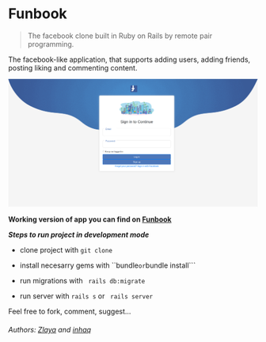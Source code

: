 # Funbook 

> The facebook clone built in Ruby on Rails by remote pair programming.

The facebook-like application, that supports adding users, adding friends, posting liking and commenting content.

![Screen Shot](./app/assets/images/funbook.png)

__Working version of app you can find on [Funbook](https://mighty-earth-63985.herokuapp.com/users/sign_in)__

***Steps to run project in development mode***

- clone project with ```git clone```

- install necesarry gems with ``bundle``` or ```bundle install```

- run migrations with ``` rails db:migrate```

- run server with ```rails s``` or ``` rails server```


Feel free to fork, comment, suggest...

###### Authors: [Zlaya](https://github.com/zlayabekrija) and [inhaq](https://github.com/inhaq)






